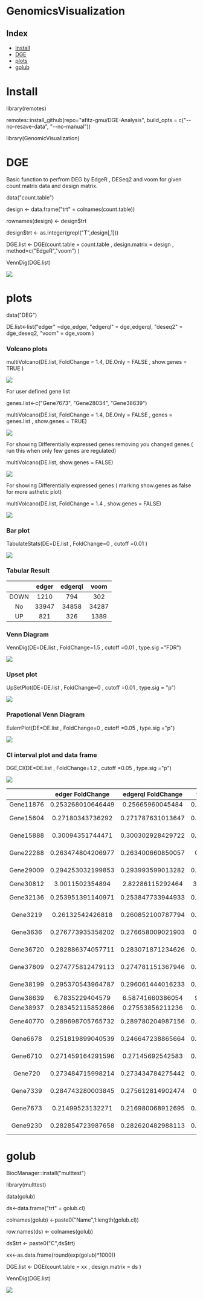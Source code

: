 # GenomicsVisualization

## Index

- [Install](#Install)
- [DGE](#DGE)
- [plots](#plots)
- [golub](#golub)

# Install
library(remotes) 

remotes::install_github(repo="afitz-gmu/DGE-Analysis", build_opts = c("--no-resave-data", "--no-manual"))

library(GenomicVisualization)

# DGE

Basic function to perfrom DEG by EdgeR , DESeq2 and voom for given count matrix data and design matrix. 

data("count.table")

design <- data.frame("trt" = colnames(count.table))

rownames(design) <- design$trt

design$trt <- as.integer(grepl("T",design[,1]))

DGE.list <- DGE(count.table = count.table , design.matrix = design , method=c("EdgeR","voom") )

VennDig(DGE.list)

![](https://raw.githubusercontent.com/afitz-gmu/DGE-Analysis/main/image/VennDEG.jpeg) 


# plots


data("DEG")

DE.list<-list("edger" =dge_edger, "edgerql" = dge_edgerql, "deseq2" = dge_deseq2, "voom" = dge_voom )

### Volcano plots


multiVolcano(DE.list, FoldChange = 1.4, DE.Only = FALSE , show.genes = TRUE )

![](https://raw.githubusercontent.com/afitz-gmu/DGE-Analysis/main/image/MultiVolcano1.jpeg) 

For user defined gene list

genes.list<-c("Gene7673", "Gene28034", "Gene38639")

multiVolcano(DE.list, FoldChange = 1.4, DE.Only = FALSE , genes = genes.list , show.genes = TRUE)

![](https://raw.githubusercontent.com/afitz-gmu/DGE-Analysis/main/image/multiVolcano2.jpeg) 

For showing Differentially expressed genes removing you changed genes ( run this when only few genes are regulated)

multiVolcano(DE.list, show.genes = FALSE)

![](https://raw.githubusercontent.com/afitz-gmu/DGE-Analysis/main/image/Volcano3.jpeg) 

For showing Differentially expressed genes ( marking show.genes as false for more asthetic plot)

multiVolcano(DE.list, FoldChange = 1.4 , show.genes = FALSE)

![](https://raw.githubusercontent.com/afitz-gmu/DGE-Analysis/main/image/Volcano4.jpeg) 




### Bar plot

TabulateStats(DE=DE.list , FoldChange=0 , cutoff =0.01 )

![](https://raw.githubusercontent.com/afitz-gmu/DGE-Analysis/main/image/Bar.jpeg) 

### Tabular Result

| |edger|edgerql|voom|
|:----:|:----:|:------:|:-----:|
|DOWN|1210|794|302|
|No|33947|34858|34287|
|UP| 821|326|1389|


### Venn Diagram

VennDig(DE=DE.list , FoldChange=1.5 , cutoff =0.01 , type.sig ="FDR")

![](https://raw.githubusercontent.com/afitz-gmu/DGE-Analysis/main/image/venn.jpeg) 
### Upset plot

UpSetPlot(DE=DE.list , FoldChange=0 , cutoff =0.01 , type.sig = "p")

![](https://raw.githubusercontent.com/afitz-gmu/DGE-Analysis/main/image/Upsetplot.jpeg) 


### Prapotional Venn Diagram

EulerrPlot(DE=DE.list , FoldChange=0 , cutoff =0.05 , type.sig ="p")

![](https://raw.githubusercontent.com/afitz-gmu/DGE-Analysis/main/image/eular.jpeg) 

### CI interval plot and data frame

DGE,CI(DE=DE.list , FoldChange=1.2 , cutoff =0.05 , type.sig ="p")

![](https://raw.githubusercontent.com/afitz-gmu/DGE-Analysis/main/image/CI.jpeg) 


| |edger FoldChange|edgerql FoldChange|voom FoldChange|Min|Max|edger pvalue|edgerql pvalue|voom pvalue|Min|Max|
|:--:|:--:|:--:|:--:|:--:|:--:|:--:|:--:|:--:|:--:|:--:|
|Gene11876|0.253268010646449|0.25665960045484|0.333519105983995|0.253268010646449|0.333519105983995|0.00966910768271969|0.0138679244791296|0.0390346542589136|0.00966910768271969|0.0390346542589136|
|Gene15604|0.27180343736292|0.271787631013647|0.302097146830169|0.271787631013647|0.302097146830169|0.000348901761561591|0.00103259777034587|3.97342702281636e-09|3.97342702281636e-09|0.00103259777034587|
|Gene15888|0.30094351744471|0.300302928429722|0.332617475249204|0.300302928429722|0.332617475249204|0.000405266030230859|2.99397057448929e-06|1.16326308848636e-09|1.16326308848636e-09|0.000405266030230859|
|Gene22288|0.263474804206977|0.263400660850057|0.2916799978793|0.263400660850057|0.2916799978793|0.0005861510066759|4.17234374228856e-05|1.5530006115196e-10|1.5530006115196e-10|0.0005861510066759|
|Gene29009|0.294253032199853|0.293993599013282|0.330000812105133|0.293993599013282|0.330000812105133|2.62505647540443e-05|2.81215059098373e-06|5.0579118548581e-10|5.0579118548581e-10|2.62505647540443e-05|
|Gene30812|3.0011502354894|2.82286115292464|3.54654652335402|2.82286115292464|3.54654652335402|0.0443053766662665|0.0192060783610423|0.00229564569695183|0.00229564569695183|0.0443053766662665|
|Gene32136|0.253951391140971|0.253847733944933|0.276660037325252|0.253847733944933|0.276660037325252|0.000311904095164778|8.10948071015179e-07|8.89107509409887e-12|8.89107509409887e-12|0.000311904095164778|
|Gene3219|0.26132542426818|0.260852100787794|0.292821559694857|0.260852100787794|0.292821559694857|3.9108014179455e-08|7.25440228196772e-08|4.04635632813972e-11|4.04635632813972e-11|7.25440228196772e-08|
|Gene3636|0.276773935358202|0.276658009021903|0.30742464752486|0.276658009021903|0.30742464752486|0.000320786232115754|3.12890638531982e-05|2.80586403681253e-10|2.80586403681253e-10|0.000320786232115754|
|Gene36720|0.282886374057711|0.283071871234626|0.310527439322474|0.282886374057711|0.310527439322474|0.000489633506875775|2.9117905222642e-06|1.90836815806636e-10|1.90836815806636e-10|0.000489633506875775|
|Gene37809|0.274775812479113|0.274781151367946|0.297749013272049|0.274775812479113|0.297749013272049|0.00409971202637718|0.0403344717227362|5.83264594328474e-07|5.83264594328474e-07|0.0403344717227362|
|Gene38199|0.295370543964787|0.296061444016233|0.328422674982562|0.295370543964787|0.328422674982562|8.2482427048141e-05|8.10948071015179e-07|1.52215838845913e-09|1.52215838845913e-09|8.2482427048141e-05|
|Gene38639|6.7835229404579|6.58741660386054|9.6638046407115|6.58741660386054|9.6638046407115|0.0573934369490823|0.136024039700254|0.00415995911576501|0.00415995911576501|0.136024039700254|
|Gene38937|0.283452115852866|0.27553856211236|0.315105821098576|0.27553856211236|0.315105821098576|0.00825053138204574|0.195476227936559|0.181147657675811|0.00825053138204574|0.195476227936559|
|Gene40770|0.289698705765732|0.289780204987156|0.325317239975445|0.289698705765732|0.325317239975445|3.4623122963608e-05|3.08747716025276e-05|5.52436063074383e-10|5.52436063074383e-10|3.4623122963608e-05|
|Gene6678|0.251819899040539|0.246647238865664|0.301947985426532|0.246647238865664|0.301947985426532|0.00010352524415427|1.56612785739337e-07|4.16666249706773e-10|4.16666249706773e-10|0.00010352524415427|
|Gene6710|0.271459164291596|0.27145692542583|0.301120050678203|0.27145692542583|0.301120050678203|0.000430650590640714|0.0118339982149324|9.04425211253826e-08|9.04425211253826e-08|0.0118339982149324|
|Gene720|0.273484715998214|0.273434784275442|0.302884849886368|0.273434784275442|0.302884849886368|0.00122751324077398|0.00102621047894686|4.53220294233197e-09|4.53220294233197e-09|0.00122751324077398|
|Gene7339|0.284743280003845|0.275612814902474|0.32548462536702|0.275612814902474|0.32548462536702|1.22959638267496e-07|0.00588064870290072|0.0108920996649206|1.22959638267496e-07|0.0108920996649206|
|Gene7673|0.21499523132271|0.216980068912695|0.244685085090055|0.21499523132271|0.244685085090055|0.0218327855690298|3.60045900816876e-06|4.35821145336272e-12|4.35821145336272e-12|0.0218327855690298|
|Gene9230|0.282854723987658|0.282620482988113|0.310124743179966|0.282620482988113|0.310124743179966|0.000351248577561045|8.10948071015179e-07|3.29044695217997e-10|3.29044695217997e-10|0.000351248577561045|


# golub 

BiocManager::install("multtest")

library(multtest)

data(golub)

ds<-data.frame("trt" = golub.cl)

colnames(golub) <-paste0("Name",1:length(golub.cl))

row.names(ds) <- colnames(golub)

ds$trt <- paste0("C",ds$trt)

xx<-as.data.frame(round(exp(golub)*1000))

DGE.list <- DGE(count.table = xx , design.matrix = ds )

VennDig(DGE.list)

![](https://raw.githubusercontent.com/afitz-gmu/DGE-Analysis/image/golub.jpeg) 


